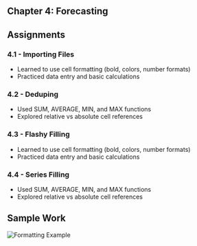 ## Chapter 4: Forecasting

## Assignments
### 4.1 - Importing Files
- Learned to use cell formatting (bold, colors, number formats)
- Practiced data entry and basic calculations

### 4.2 - Deduping
- Used SUM, AVERAGE, MIN, and MAX functions
- Explored relative vs absolute cell references

### 4.3 - Flashy Filling
- Learned to use cell formatting (bold, colors, number formats)
- Practiced data entry and basic calculations

### 4.4 - Series Filling
- Used SUM, AVERAGE, MIN, and MAX functions
- Explored relative vs absolute cell references

## Sample Work
![Formatting Example](./screenshots/formatting_example.png)
